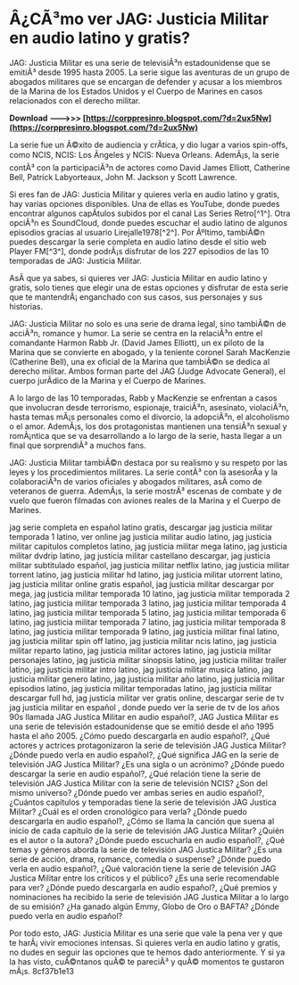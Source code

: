 # Â¿CÃ³mo ver JAG: Justicia Militar en audio latino y gratis?
 
JAG: Justicia Militar es una serie de televisiÃ³n estadounidense que se emitiÃ³ desde 1995 hasta 2005. La serie sigue las aventuras de un grupo de abogados militares que se encargan de defender y acusar a los miembros de la Marina de los Estados Unidos y el Cuerpo de Marines en casos relacionados con el derecho militar.
 
**Download --->>> [https://corppresinro.blogspot.com/?d=2ux5Nw](https://corppresinro.blogspot.com/?d=2ux5Nw)**


 
La serie fue un Ã©xito de audiencia y crÃ­tica, y dio lugar a varios spin-offs, como NCIS, NCIS: Los Ãngeles y NCIS: Nueva Orleans. AdemÃ¡s, la serie contÃ³ con la participaciÃ³n de actores como David James Elliott, Catherine Bell, Patrick Labyorteaux, John M. Jackson y Scott Lawrence.
 
Si eres fan de JAG: Justicia Militar y quieres verla en audio latino y gratis, hay varias opciones disponibles. Una de ellas es YouTube, donde puedes encontrar algunos capÃ­tulos subidos por el canal Las Series Retro[^1^]. Otra opciÃ³n es SoundCloud, donde puedes escuchar el audio latino de algunos episodios gracias al usuario Lirejalle1978[^2^]. Por Ãºltimo, tambiÃ©n puedes descargar la serie completa en audio latino desde el sitio web Player FM[^3^], donde podrÃ¡s disfrutar de los 227 episodios de las 10 temporadas de JAG: Justicia Militar.
 
AsÃ­ que ya sabes, si quieres ver JAG: Justicia Militar en audio latino y gratis, solo tienes que elegir una de estas opciones y disfrutar de esta serie que te mantendrÃ¡ enganchado con sus casos, sus personajes y sus historias.
  
JAG: Justicia Militar no solo es una serie de drama legal, sino tambiÃ©n de acciÃ³n, romance y humor. La serie se centra en la relaciÃ³n entre el comandante Harmon Rabb Jr. (David James Elliott), un ex piloto de la Marina que se convierte en abogado, y la teniente coronel Sarah MacKenzie (Catherine Bell), una ex oficial de la Marina que tambiÃ©n se dedica al derecho militar. Ambos forman parte del JAG (Judge Advocate General), el cuerpo jurÃ­dico de la Marina y el Cuerpo de Marines.
 
A lo largo de las 10 temporadas, Rabb y MacKenzie se enfrentan a casos que involucran desde terrorismo, espionaje, traiciÃ³n, asesinato, violaciÃ³n, hasta temas mÃ¡s personales como el divorcio, la adopciÃ³n, el alcoholismo o el amor. AdemÃ¡s, los dos protagonistas mantienen una tensiÃ³n sexual y romÃ¡ntica que se va desarrollando a lo largo de la serie, hasta llegar a un final que sorprendiÃ³ a muchos fans.
 
JAG: Justicia Militar tambiÃ©n destaca por su realismo y su respeto por las leyes y los procedimientos militares. La serie contÃ³ con la asesorÃ­a y la colaboraciÃ³n de varios oficiales y abogados militares, asÃ­ como de veteranos de guerra. AdemÃ¡s, la serie mostrÃ³ escenas de combate y de vuelo que fueron filmadas con aviones reales de la Marina y el Cuerpo de Marines.
 
jag serie completa en español latino gratis,  descargar jag justicia militar temporada 1 latino,  ver online jag justicia militar audio latino,  jag justicia militar capitulos completos latino,  jag justicia militar mega latino,  jag justicia militar dvdrip latino,  jag justicia militar castellano descargar,  jag justicia militar subtitulado español,  jag justicia militar netflix latino,  jag justicia militar torrent latino,  jag justicia militar hd latino,  jag justicia militar utorrent latino,  jag justicia militar online gratis español,  jag justicia militar descargar por mega,  jag justicia militar temporada 10 latino,  jag justicia militar temporada 2 latino,  jag justicia militar temporada 3 latino,  jag justicia militar temporada 4 latino,  jag justicia militar temporada 5 latino,  jag justicia militar temporada 6 latino,  jag justicia militar temporada 7 latino,  jag justicia militar temporada 8 latino,  jag justicia militar temporada 9 latino,  jag justicia militar final latino,  jag justicia militar spin off latino,  jag justicia militar ncis latino,  jag justicia militar reparto latino,  jag justicia militar actores latino,  jag justicia militar personajes latino,  jag justicia militar sinopsis latino,  jag justicia militar trailer latino,  jag justicia militar intro latino,  jag justicia militar musica latino,  jag justicia militar genero latino,  jag justicia militar año latino,  jag justicia militar episodios latino,  jag justicia militar temporadas latino,  jag justicia militar descargar full hd,  jag justicia militar ver gratis online,  descargar serie de tv jag justicia militar en español ,  donde puedo ver la serie de tv de los años 90s llamada JAG Justica Militar en audio español?,  JAG Justica Militar es una serie de televisión estadounidense que se emitió desde el año 1995 hasta el año 2005. ¿Cómo puedo descargarla en audio español?,  ¿Qué actores y actrices protagonizaron la serie de televisión JAG Justica Militar? ¿Dónde puedo verla en audio español?,  ¿Qué significa JAG en la serie de televisión JAG Justica Militar? ¿Es una sigla o un acrónimo? ¿Dónde puedo descargar la serie en audio español?,  ¿Qué relación tiene la serie de televisión JAG Justica Militar con la serie de televisión NCIS? ¿Son del mismo universo? ¿Dónde puedo ver ambas series en audio español?,  ¿Cuántos capítulos y temporadas tiene la serie de televisión JAG Justica Militar? ¿Cuál es el orden cronológico para verla? ¿Dónde puedo descargarla en audio español?,  ¿Cómo se llama la canción que suena al inicio de cada capítulo de la serie de televisión JAG Justica Militar? ¿Quién es el autor o la autora? ¿Dónde puedo escucharla en audio español?,  ¿Qué temas y géneros aborda la serie de televisión JAG Justica Militar? ¿Es una serie de acción, drama, romance, comedia o suspense? ¿Dónde puedo verla en audio español?,  ¿Qué valoración tiene la serie de televisión JAG Justica Militar entre los críticos y el público? ¿Es una serie recomendable para ver? ¿Dónde puedo descargarla en audio español?,  ¿Qué premios y nominaciones ha recibido la serie de televisión JAG Justica Militar a lo largo de su emisión? ¿Ha ganado algún Emmy, Globo de Oro o BAFTA? ¿Dónde puedo verla en audio español?
 
Por todo esto, JAG: Justicia Militar es una serie que vale la pena ver y que te harÃ¡ vivir emociones intensas. Si quieres verla en audio latino y gratis, no dudes en seguir las opciones que te hemos dado anteriormente. Y si ya la has visto, cuÃ©ntanos quÃ© te pareciÃ³ y quÃ© momentos te gustaron mÃ¡s.
 8cf37b1e13
 
